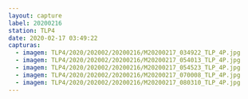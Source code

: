 ```yaml
---
layout: capture
label: 20200216
station: TLP4
date: 2020-02-17 03:49:22
capturas:
  - imagem: TLP4/2020/202002/20200216/M20200217_034922_TLP_4P.jpg
  - imagem: TLP4/2020/202002/20200216/M20200217_054013_TLP_4P.jpg
  - imagem: TLP4/2020/202002/20200216/M20200217_054523_TLP_4P.jpg
  - imagem: TLP4/2020/202002/20200216/M20200217_070008_TLP_4P.jpg
  - imagem: TLP4/2020/202002/20200216/M20200217_080310_TLP_4P.jpg
---
```

